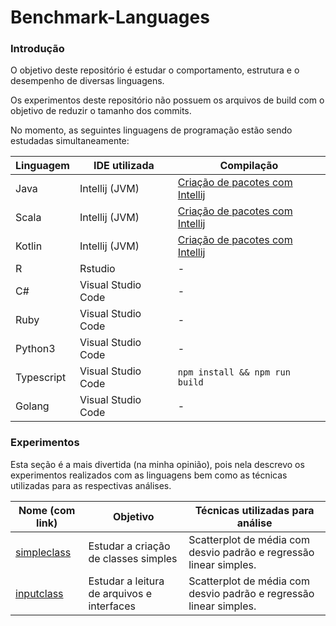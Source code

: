 # Benchmark-Languages

### Introdução

O objetivo deste repositório é estudar o comportamento, estrutura e o desempenho de diversas linguagens.

Os experimentos deste repositório não possuem os arquivos de build com o objetivo de reduzir o tamanho dos commits.

No momento, as seguintes linguagens de programação estão sendo estudadas simultaneamente:

| Linguagem | IDE utilizada | Compilação |
|-----------|---------------|------------|
| Java | Intellij (JVM) | [Criação de pacotes com Intellij](https://www.jetbrains.com/help/idea/packaging-a-module-into-a-jar-file.html) |
| Scala | Intellij (JVM) | [Criação de pacotes com Intellij](https://www.jetbrains.com/help/idea/packaging-a-module-into-a-jar-file.html) |
| Kotlin | Intellij (JVM) | [Criação de pacotes com Intellij](https://www.jetbrains.com/help/idea/packaging-a-module-into-a-jar-file.html) |
| R | Rstudio | - |
| C# | Visual Studio Code | - |
| Ruby | Visual Studio Code | - |
| Python3 | Visual Studio Code | - |
| Typescript | Visual Studio Code | `npm install && npm run build` |
| Golang | Visual Studio Code | - |

### Experimentos

Esta seção é a mais divertida (na minha opinião), pois nela descrevo os experimentos realizados com as linguagens bem como as técnicas utilizadas para as respectivas análises.

| Nome (com link) | Objetivo | Técnicas utilizadas para análise |
|-----------------|----------|----------------------------------|
| [simpleclass](https://github.com/PedroDrim/Benchmark-Languages/blob/simpleclass/Documents/simpleclass.md) | Estudar a criação de classes simples | Scatterplot de média com desvio padrão e regressão linear simples.|
| [inputclass](https://github.com/PedroDrim/Benchmark-Languages/blob/master/outputs/inputclass/inputclass.md) | Estudar a leitura de arquivos e interfaces | Scatterplot de média com desvio padrão e regressão linear simples.|